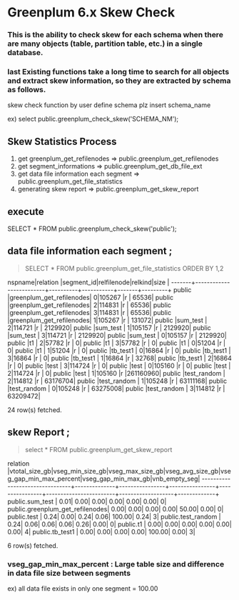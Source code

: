 # Greenplum 6.x Skew Check

### This is the ability to check skew for each schema when there are many objects (table, partition table, etc.) in a single database.
### last Existing functions take a long time to search for all objects and extract skew information, so they are extracted by schema as follows.

 skew check function by user define schema
 plz insert schema_name
 
 ex) select public.greenplum_check_skew('SCHEMA_NM');


## Skew Statistics Process
1) get greenplum_get_refilenodes             => public.greenplum_get_refilenodes
2) get segment_informations                  => public.greenplum_get_db_file_ext
3) get data file information each segment    => public.greenplum_get_file_statistics
4) generating skew report                    => public.greenplum_get_skew_report

## execute
SELECT * FROM public.greenplum_check_skew('public');

## data file information each segment ;

> SELECT * FROM public.greenplum_get_file_statistics ORDER BY 1,2

nspname|relation                 |segment_id|relfilenode|relkind|size     |
-------+-------------------------+----------+-----------+-------+---------+
public |greenplum_get_refilenodes|         0|105267     |r      |    65536|
public |greenplum_get_refilenodes|         2|114831     |r      |    65536|
public |greenplum_get_refilenodes|         3|114831     |r      |    65536|
public |greenplum_get_refilenodes|         1|105267     |r      |   131072|
public |sum_test                 |         2|114721     |r      |  2129920|
public |sum_test                 |         1|105157     |r      |  2129920|
public |sum_test                 |         3|114721     |r      |  2129920|
public |sum_test                 |         0|105157     |r      |  2129920|
public |t1                       |         2|57782      |r      |        0|
public |t1                       |         3|57782      |r      |        0|
public |t1                       |         0|51204      |r      |        0|
public |t1                       |         1|51204      |r      |        0|
public |tb_test1                 |         0|16864      |r      |        0|
public |tb_test1                 |         3|16864      |r      |        0|
public |tb_test1                 |         1|16864      |r      |    32768|
public |tb_test1                 |         2|16864      |r      |        0|
public |test                     |         3|114724     |r      |        0|
public |test                     |         0|105160     |r      |        0|
public |test                     |         2|114724     |r      |        0|
public |test                     |         1|105160     |r      |261160960|
public |test_random              |         2|114812     |r      | 63176704|
public |test_random              |         1|105248     |r      | 63111168|
public |test_random              |         0|105248     |r      | 63275008|
public |test_random              |         3|114812     |r      | 63209472|

24 row(s) fetched.

## skew Report ;

> select * FROM public.greenplum_get_skew_report

relation                        |vtotal_size_gb|vseg_min_size_gb|vseg_max_size_gb|vseg_avg_size_gb|vseg_gap_min_max_percent|vseg_gap_min_max_gb|vnb_empty_seg|
--------------------------------+--------------+----------------+----------------+----------------+------------------------+-------------------+-------------+
public.sum_test                 |          0.01|            0.00|            0.00|            0.00|                    0.00|               0.00|            0|
public.greenplum_get_refilenodes|          0.00|            0.00|            0.00|            0.00|                   50.00|               0.00|            0|
public.test                     |          0.24|            0.00|            0.24|            0.06|                  100.00|               0.24|            3|
public.test_random              |          0.24|            0.06|            0.06|            0.06|                    0.26|               0.00|            0|
public.t1                       |          0.00|            0.00|            0.00|            0.00|                    0.00|               0.00|            4|
public.tb_test1                 |          0.00|            0.00|            0.00|            0.00|                  100.00|               0.00|            3|

6 row(s) fetched.

### vseg_gap_min_max_percent : Large table size and difference in data file size between segments
ex)
all data file exists in only one segment = 100.00
